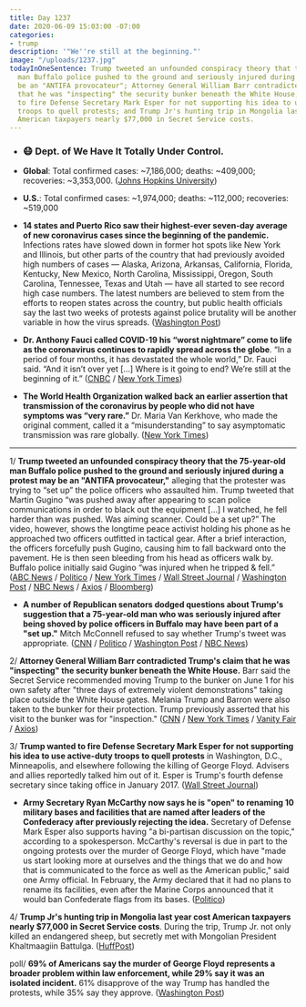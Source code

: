 ```yaml
---
title: Day 1237
date: 2020-06-09 15:03:00 -07:00
categories:
- trump
description: '"We''re still at the beginning."'
image: "/uploads/1237.jpg"
todayInOneSentence: Trump tweeted an unfounded conspiracy theory that the 75-year-old
  man Buffalo police pushed to the ground and seriously injured during a protest may
  be an "ANTIFA provocateur"; Attorney General William Barr contradicted Trump's claim
  that he was "inspecting" the security bunker beneath the White House; Trump wanted
  to fire Defense Secretary Mark Esper for not supporting his idea to use active-duty
  troops to quell protests; and Trump Jr's hunting trip in Mongolia last year cost
  American taxpayers nearly $77,000 in Secret Service costs.
---
```


* ### 😷 Dept. of We Have It Totally Under Control.

* **Global**: Total confirmed cases: \~7,186,000; deaths: \~409,000; recoveries: \~3,353,000. ([Johns Hopkins University](https://coronavirus.jhu.edu/map.html))

* **U.S.**: Total confirmed cases: \~1,974,000; deaths: \~112,000; recoveries: \~519,000

* **14 states and Puerto Rico saw their highest-ever seven-day average of new coronavirus cases since the beginning of the pandemic.** Infections rates have slowed down in former hot spots like New York and Illinois, but other parts of the country that had previously avoided high numbers of cases — Alaska, Arizona, Arkansas, California, Florida, Kentucky, New Mexico, North Carolina, Mississippi, Oregon, South Carolina, Tennessee, Texas and Utah — have all started to see record high case numbers. The latest numbers are believed to stem from the efforts to reopen states across the country, but public health officials say the last two weeks of protests against police brutality will be another variable in how the virus spreads. ([Washington Post](https://www.washingtonpost.com/health/2020/06/08/14-states-puerto-rico-hit-their-highest-seven-day-average-new-covid-19-infections-since-june/))

* **Dr. Anthony Fauci called COVID-19 his “worst nightmare” come to life as the coronavirus continues to rapidly spread across the globe**. “In a period of four months, it has devastated the whole world,” Dr. Fauci said. “And it isn’t over yet \[...\] Where is it going to end? We’re still at the beginning of it.” ([CNBC](https://www.cnbc.com/2020/06/09/dr-anthony-fauci-says-coronavirus-turned-out-to-be-my-worst-nightmare-and-it-isnt-over.html) / [New York Times](https://www.nytimes.com/2020/06/09/world/coronavirus-us-usa.html?action=click&module=Top%20Stories&pgtype=Homepage#link-7b196030))

* **The World Health Organization walked back an earlier assertion that transmission of the coronavirus by people who did not have symptoms was “very rare.”** Dr. Maria Van Kerkhove, who made the original comment, called it a “misunderstanding” to say asymptomatic transmission was rare globally. ([New York Times](https://www.nytimes.com/2020/06/09/world/coronavirus-us-usa.html#link-1f302e21))

---

1/ **Trump tweeted an unfounded conspiracy theory that the 75-year-old man Buffalo police pushed to the ground and seriously injured during a protest may be an "ANTIFA provocateur,"** alleging that the protester was trying to “set up” the police officers who assaulted him. Trump tweeted that Martin Gugino “was pushed away after appearing to scan police communications in order to black out the equipment \[...\] I watched, he fell harder than was pushed. Was aiming scanner. Could be a set up?” The video, however, shows the longtime peace activist holding his phone as he approached two officers outfitted in tactical gear. After a brief interaction, the officers forcefully push Gugino, causing him to fall backward onto the pavement. He is then seen bleeding from his head as officers walk by. Buffalo police initially said Gugino “was injured when he tripped & fell.” ([ABC News](https://abcnews.go.com/Politics/trump-tweets-conspiracy-theory-buffalo-protester-police-officers/story?id=71150154) / [Politico](https://www.politico.com/news/2020/06/09/trump-conspiracy-theory-protester-buffalo-cops-308716) / [New York Times](https://www.nytimes.com/2020/06/09/nyregion/who-is-martin-gugino-buffalo-police.html) / [Wall Street Journal](https://www.wsj.com/articles/trump-criticizes-75-year-old-buffalo-protester-who-was-injured-in-altercation-with-police-11591713552?mod=djemalertNEWS) / [Washington Post](https://www.washingtonpost.com/politics/2020/06/09/trump-sides-with-deranged-conspiracy-theories-over-black-lives-matter-protesters/) / [NBC News](https://www.nbcnews.com/tech/social-media/president-trump-tweets-antifa-conspiracy-theory-originated-anonymous-blog-n1228356) / [Axios](https://www.axios.com/trump-tweets-buffalo-protester-antifa-f079bcf8-c1e7-4886-9047-0b2db769d86f.html) / [Bloomberg](https://www.bloomberg.com/news/articles/2020-06-09/trump-lashes-out-at-elderly-protester-who-was-shoved-by-police?sref=MIBMEEoj))

* **A number of Republican senators dodged questions about Trump's suggestion that a 75-year-old man who was seriously injured after being shoved by police officers in Buffalo may have been part of a "set up."** Mitch McConnell refused to say whether Trump's tweet was appropriate. ([CNN](https://edition.cnn.com/2020/06/09/politics/trump-buffalo-protester-set-up-tweet/) / [Politico](https://www.politico.com/news/2020/06/09/republicans-deflect-questions-after-trump-tweet-75-year-old-protester-309075) / [Washington Post](https://www.washingtonpost.com/politics/trump-draws-rebukes-for-suggesting-75-year-old-protester-pushed-to-the-ground-in-buffalo-was-part-of-a-set-up/2020/06/09/968ed40e-aa66-11ea-9063-e69bd6520940_story.html) / [NBC News](https://www.nbcnews.com/politics/congress/haven-t-read-damn-thing-republican-senators-dodge-questions-about-n1228591))

2/ **Attorney General William Barr contradicted Trump's claim that he was "inspecting" the security bunker beneath the White House.** Barr said the Secret Service recommended moving Trump to the bunker on June 1 for his own safety after "three days of extremely violent demonstrations" taking place outside the White House gates. Melania Trump and Barron were also taken to the bunker for their protection. Trump previously asserted that his visit to the bunker was for "inspection." ([CNN](https://www.cnn.com/2020/06/08/politics/bill-barr-donald-trump-white-house-bunker/index.html) / [New York Times](https://www.nytimes.com/2020/06/08/us/politics/barr-trump-bunker-george-floyd.html) / [Vanity Fair](https://www.vanityfair.com/news/2020/06/barr-contradicts-trump-bunker-story-protests) / [Axios](https://www.axios.com/barr-trump-bunker-white-house-protests-23f85814-1409-4fab-849d-b63854846106.html))

3/ **Trump wanted to fire Defense Secretary Mark Esper for not supporting his idea to use active-duty troops to quell protests** in Washington, D.C., Minneapolis, and elsewhere following the killing of George Floyd. Advisers and allies reportedly talked him out of it. Esper is Trump's fourth defense secretary since taking office in January 2017. ([Wall Street Journal](https://www.wsj.com/articles/trump-wanted-to-fire-esper-over-troops-dispute-11591728235?mod=djemalertNEWS))

* **Army Secretary Ryan McCarthy now says he is "open" to renaming 10 military bases and facilities that are named after leaders of the Confederacy after previously rejecting the idea.** Secretary of Defense Mark Esper also supports having "a bi-partisan discussion on the topic," according to a spokesperson. McCarthy's reversal is due in part to the ongoing protests over the murder of George Floyd, which have "made us start looking more at ourselves and the things that we do and how that is communicated to the force as well as the American public," said one Army official. In February, the Army declared that it had no plans to rename its facilities, even after the Marine Corps announced that it would ban Confederate flags from its bases. ([Politico](https://www.politico.com/news/2020/06/08/army-reverses-course-will-consider-renaming-bases-named-for-confederate-leaders-307594))

4/ **Trump Jr's hunting trip in Mongolia last year cost American taxpayers nearly $77,000 in Secret Service costs**. During the trip, Trump Jr. not only killed an endangered sheep, but secretly met with Mongolian President Khaltmaagiin Battulga. ([HuffPost](https://www.huffpost.com/entry/donald-trump-jr-mongolia-hunting-trip-endangered-sheep_n_5edf126bc5b6948cbc5c971a))

poll/ **69% of Americans say the murder of George Floyd represents a broader problem within law enforcement, while 29% say it was an isolated incident.** 61% disapprove of the way Trump has handled the protests, while 35% say they approve. ([Washington Post](https://www.washingtonpost.com/politics/big-majorities-support-protests-over-floyd-killing-and-say-police-need-to-change-poll-finds/2020/06/08/6742d52c-a9b9-11ea-9063-e69bd6520940_story.html))